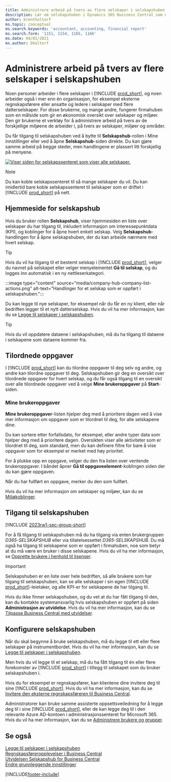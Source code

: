 ```yaml
---
title: Administrere arbeid på tvers av flere selskaper i selskapshuben
description: Lær om selskapshuben i Dynamics 365 Business Central som du bruker til å håndtere arbeidet i flere selskaper.
author: brentholtorf
ms.topic: conceptual
ms.search.keywords: 'accountant, accounting, financial report'
ms.search.form: '1151, 1154, 1165, 1166'
ms.date: 04/01/2021
ms.author: bholtorf
---
```


# Administrere arbeid på tvers av flere selskaper i selskapshuben

Noen personer arbeider i flere selskaper i [!INCLUDE [prod_short](includes/prod_short.md)], og noen arbeider også i mer enn én organisasjon, for eksempel eksterne regnskapsførere eller ansatte og ledere i selskaper med flere datterselskaper. For disse brukerne, og mange andre, fungerer firmahuben som en målside som gir en økonomisk oversikt over selskaper og miljøer. Den gir brukerne et verktøy for å administrere arbeid på tvers av de forskjellige miljøene de arbeider i, på tvers av selskaper, miljøer og områder.  

Du får tilgang til selskapshuben ved å bytte til **Selskapshub**-rollen i Mine innstillinger eller ved å åpne **Selskapshub**-siden direkte. Du kan gjøre samme arbeid på begge steder, men handlingene er plassert litt forskjellig på menyene.  

[![Viser siden for selskapssenteret som viser alle selskaper.](media/company-hub.png)](media/company-hub.png#lightbox)  

> [!NOTE]
> Du kan koble selskapssenteret til så mange selskaper du vil. Du kan imidlertid bare koble selskapssenteret til selskaper som er driftet i [!INCLUDE [prod_short](includes/prod_short.md)] på nett.

## Hjemmeside for selskapshub

Hvis du bruker rollen **Selskapshub**, viser hjemmesiden en liste over selskaper du har tilgang til, inkludert informasjon om interessepunktdata (KPI), og koblinger for å åpne hvert enkelt selskap. <!--You can customize the dashboard to show the data points that you want to see by adding or removing columns. For example, you might want to see taxes that are due, how many open sales documents each company has, or the number of purchase invoices that are due next week. You can configure the view to suit your needs. If you have added many companies, you can use filters to sort your view.--> Velg **Selskapshub**-handlingen for å åpne selskapshuben, der du kan arbeide nærmere med hvert selskap.  

> [!TIP]
> Hvis du vil ha tilgang til et bestemt selskap i [!INCLUDE [prod_short](includes/prod_short.md)], velger du navnet på selskapet eller velger menyelementet **Gå til selskap**, og du logges inn automatisk i en ny nettleserkategori.

:::image type="content" source="media/company-hub-company-list-actions.png" alt-text="Handlinger for et selskap som er oppført i selskapshuben.":::

Du kan legge til nye selskaper, for eksempel når du får en ny klient, eller når bedriften legger til et nytt datterselskap. Hvis du vil ha mer informasjon, kan du se [Legge til selskaper i selskapshuben](company-hub-add-company.md).  

> [!TIP]
> Hvis du vil oppdatere dataene i selskapshuben, må du ha tilgang til dataene i selskapene som dataene kommer fra.

<!--## Company details

In the **Company Hub** page, you can see more information about each company by choosing the name of the company that you want to learn more about. This opens the **Company Details** pane, where you can see additional information, such as the following:  

* Cash account balances  
* Cash flow forecast  
* Overdue purchase invoices  
* Overdue sales invoices  

> [!TIP]
> You can launch predefined Excel workbooks from the **Reports** tab in the ribbon. These Excel workbooks are designed as ready-to-print key financial statements and reports, but you can also modify them to fit your needs. For more information, see [Analyzing Financial Statements in Microsoft Excel](finance-analyze-excel.md).  

Otherwise, close the details pane and continue to the next company.  -->

## Tilordnede oppgaver

I [!INCLUDE [prod_short](includes/prod_short.md)] kan du tilordne oppgaver til deg selv og andre, og andre kan tilordne oppgaver til deg. Selskapshuben gir deg en oversikt over tilordnede oppgaver for hvert selskap, og du får også tilgang til en oversikt over alle tilordnede oppgaver ved å velge **Mine brukeroppgaver** på **Start**-siden.  

<!--In the client company, you also have cues that call out tasks assigned to you in this particular client.  -->

### Mine brukeroppgaver

**Mine brukeroppgaver**-listen hjelper deg med å prioritere dagen ved å vise mer informasjon om oppgaver som er tilordnet til deg, for alle selskapene dine.  

Du kan sortere etter forfallsdato, for eksempel, eller andre typer data som hjelper deg med å prioritere dagen. Oversikten viser alle aktiviteter som er tilordnet til deg, som standard, men du kan definere filtre for bare å vise oppgaver som for eksempel er merket med høy prioritet.  

For å plukke opp en oppgave, velger du den fra listen over ventende brukeroppgaver. I båndet åpner **Gå til oppgaveelement**-koblingen siden der du kan gjøre oppgaven.  

Når du har fullført en oppgave, merker du den som fullført.  

Hvis du vil ha mer informasjon om selskaper og miljøer, kan du se [Miljøkoblinger](company-hub-add-company.md#environment-links).  

## Tilgang til selskapshuben

[!INCLUDE [2023rw1-sec-group-short](includes/2023rw1-sec-group-short.md)]

For å få tilgang til selskapshuben må du ha tilgang via enten brukergruppen *D365-SELSKAPSHUB* eller via tillatelsessettet *D365-SELSKAPSHUB*. Du må også ha tilgang til selskapene som er oppført i firmahuben, noe som betyr at du må være en bruker i disse selskapene. Hvis du vil ha mer informasjon, se [Opprette brukere i henhold til lisenser](ui-how-users-permissions.md).  

> [!IMPORTANT]
> Selskapshuben er en liste over hele bedriften, så alle brukere som har tilgang til selskapshuben, kan se alle selskaper i sin egen [!INCLUDE [prod_short](includes/prod_short.md)]-leietaker, og alle KPI-er for selskapene de har tilgang til.

Hvis du ikke finner selskapshuben, og du vet at du har fått tilgang til den, kan du kontakte systemansvarlig hvis selskapshuben er oppført på siden **Administrasjon av utvidelse**. Hvis du vil ha mer informasjon, kan du se [Tilpasse Business Central med utvidelser](ui-extensions.md).  

## Konfigurere selskapshuben

Når du skal begynne å bruke selskapshuben, må du legge til ett eller flere selskaper på instrumentbordet. Hvis du vil ha mer informasjon, kan du se [Legge til selskaper i selskapshuben](company-hub-add-company.md).  

Men hvis du vil legge til et selskap, må du ha fått tilgang til én eller flere forekomster av [!INCLUDE [prod_short](includes/prod_short.md)] i tillegg til selskapet som du bruker selskapshuben i.  

Hvis du for eksempel er regnskapsfører, kan klientene dine invitere deg til sine [!INCLUDE [prod_short](includes/prod_short.md)]. Hvis du vil ha mer informasjon, kan du se [Invitere den eksterne regnskapsføreren til Business Central](finance-accounting.md#inviteaccountant).  

Administratorer kan bruke samme assisterte oppsettsveiledning for å legge deg til i sine [!INCLUDE [prod_short](includes/prod_short.md)], eller de kan legge deg til i den relevante Azure AD-kontoen i administrasjonssenteret for Microsoft 365. Hvis du vil ha mer informasjon, kan du se [Administrere brukere og grupper](/microsoft-365/admin/add-users/?view=o365-worldwide&preserve-view=true).  

## Se også

[Legge til selskaper i selskapshuben](company-hub-add-company.md)  
[Regnskapsføreropplevelser i Business Central](finance-accounting.md)  
[Utvidelsen Selskapshub for Business Central](ui-extensions-company-hub.md)  
[Endre grunnleggende innstillinger](ui-change-basic-settings.md)  


[!INCLUDE[footer-include](includes/footer-banner.md)]